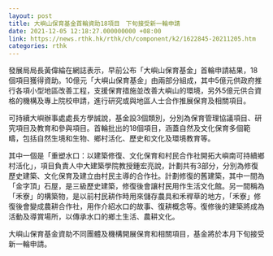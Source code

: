 ```yaml
---
layout: post
title: 大嶼山保育基金首輪資助18項目　下旬接受新一輪申請
date: 2021-12-05 12:18:27.000000000 +08:00
link: https://news.rthk.hk/rthk/ch/component/k2/1622845-20211205.htm
categories: rthk
---
```


發展局局長黃偉綸在網誌表示，早前公布「大嶼山保育基金」首輪申請結果，18個項目獲得資助。10億元「大嶼山保育基金」由兩部分組成，其中5億元供政府推行各項小型地區改善工程，支援保育措施並改善大嶼山的環境，另外5億元供合資格的機構及專上院校申請，進行研究或與地區人士合作推展保育及相關項目。

可持續大嶼辦事處處長方學誠說，基金設3個類別，分別為保育管理協議項目、研究項目及教育和參與項目。首輪批出的18個項目，涵蓋自然及文化保育多個範疇，包括自然生境和生物、鄉村活化、歷史和文化及環境教育等。

其中一個是「重塑水口：以建築修復、文化保育和村民合作社開拓大嶼南可持續鄉村活化」，項目負責人中大建築學院教授鍾宏亮說，計劃共有3部分，分別為修復歷史建築、文化保育及建立由村民主導的合作社。計劃修復的舊建築，其中一間為「金字頂」石屋，是三級歷史建築，修復後會讓村民用作生活文化館。另一間稱為「禾寮」的構築物，是以前村民耕作時用來儲存農具和禾稈草的地方，「禾寮」修復後會變成農耕合作社，用作介紹水口的故事、復耕概念等。復修後的建築將成為活動及導賞場所，以傳承水口的鄉土生活、農耕文化。

大嶼山保育基金資助不同團體及機構開展保育和相關項目，基金將於本月下旬接受新一輪申請。
